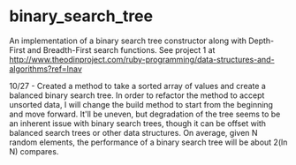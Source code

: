 # binary_search_tree
An implementation of a binary search tree constructor along with Depth-First and Breadth-First search functions. See project 1 at http://www.theodinproject.com/ruby-programming/data-structures-and-algorithms?ref=lnav

10/27 - Created a method to take a sorted array of values and create a balanced binary search tree. In order to refactor the method to accept unsorted data, I will change the build method to start from the beginning and move forward. It'll be uneven, but degradation of the tree seems to be an inherent issue with binary search trees, though it can be offset with balanced search trees or other data structures. On average, given N random elements, the performance of a binary search tree will be about 2(ln N) compares.
